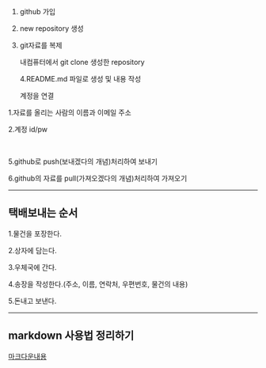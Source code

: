 1. github 가입

2. new repository 생성

3. git자료를 복제 

   내컴퓨터에서 git clone 생성한 repository

   4.README.md 파일로 생성 및 내용 작성

   계정을 연결

1.자료를 올리는 사람의 이름과 이메일 주소



2.계정 id/pw

​    

   5.github로 push(보내겠다의 개념)처리하여 보내기

   6.github의 자료를 pull(가져오겠다의 개념)처리하여 가져오기

---

## 택배보내는 순서

1.물건을 포장한다.

2.상자에 담는다.

3.우체국에 간다.

4.송장을 작성한다.(주소, 이름, 연락처, 우편번호, 물건의 내용)

5.돈내고 보낸다.



---



## markdown 사용법 정리하기

[마크다운내용](./a_assest/a_markdown.md)

